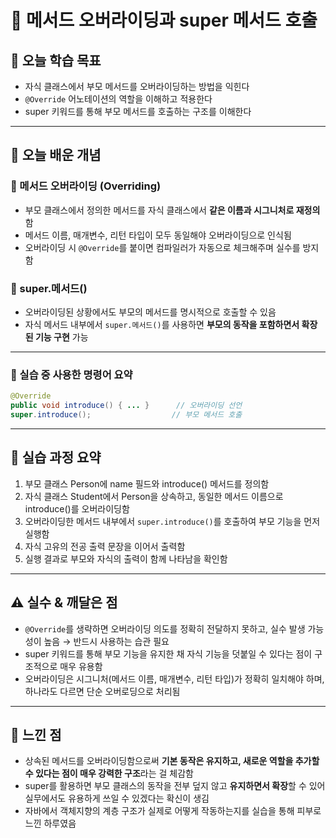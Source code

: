 # 📘 메서드 오버라이딩과 super 메서드 호출

## 🎯 오늘 학습 목표
- 자식 클래스에서 부모 메서드를 오버라이딩하는 방법을 익힌다
- `@Override` 어노테이션의 역할을 이해하고 적용한다
- super 키워드를 통해 부모 메서드를 호출하는 구조를 이해한다

---

## 🧠 오늘 배운 개념

### 🔹 메서드 오버라이딩 (Overriding)
- 부모 클래스에서 정의한 메서드를 자식 클래스에서 **같은 이름과 시그니처로 재정의**함
- 메서드 이름, 매개변수, 리턴 타입이 모두 동일해야 오버라이딩으로 인식됨
- 오버라이딩 시 `@Override`를 붙이면 컴파일러가 자동으로 체크해주며 실수를 방지함

### 🔹 super.메서드()
- 오버라이딩된 상황에서도 부모의 메서드를 명시적으로 호출할 수 있음
- 자식 메서드 내부에서 `super.메서드()`를 사용하면 **부모의 동작을 포함하면서 확장된 기능 구현** 가능

---

### 🔹 실습 중 사용한 명령어 요약

```java
@Override
public void introduce() { ... }      // 오버라이딩 선언
super.introduce();                  // 부모 메서드 호출
```

---

## 🧪 실습 과정 요약
1. 부모 클래스 Person에 name 필드와 introduce() 메서드를 정의함
2. 자식 클래스 Student에서 Person을 상속하고, 동일한 메서드 이름으로 introduce()를 오버라이딩함
3. 오버라이딩한 메서드 내부에서 `super.introduce()`를 호출하여 부모 기능을 먼저 실행함
4. 자식 고유의 전공 출력 문장을 이어서 출력함
5. 실행 결과로 부모와 자식의 출력이 함께 나타남을 확인함

---

## ⚠️ 실수 & 깨달은 점
- `@Override`를 생략하면 오버라이딩 의도를 정확히 전달하지 못하고, 실수 발생 가능성이 높음 → 반드시 사용하는 습관 필요
- super 키워드를 통해 부모 기능을 유지한 채 자식 기능을 덧붙일 수 있다는 점이 구조적으로 매우 유용함
- 오버라이딩은 시그니처(메서드 이름, 매개변수, 리턴 타입)가 정확히 일치해야 하며, 하나라도 다르면 단순 오버로딩으로 처리됨

---

## 💭 느낀 점
- 상속된 메서드를 오버라이딩함으로써 **기본 동작은 유지하고, 새로운 역할을 추가할 수 있다는 점이 매우 강력한 구조**라는 걸 체감함
- super를 활용하면 부모 클래스의 동작을 전부 덮지 않고 **유지하면서 확장**할 수 있어 실무에서도 유용하게 쓰일 수 있겠다는 확신이 생김
- 자바에서 객체지향의 계층 구조가 실제로 어떻게 작동하는지를 실습을 통해 피부로 느낀 하루였음
